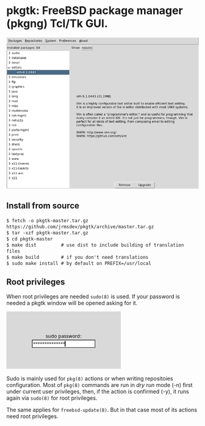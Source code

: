 # pkgtk: FreeBSD package manager (pkgng) Tcl/Tk GUI.

![view installed packages](./docs/img/view-installed.png)

## Install from source

    $ fetch -o pkgtk-master.tar.gz https://github.com/jrmsdev/pkgtk/archive/master.tar.gz
    $ tar -xzf pkgtk-master.tar.gz
    $ cd pkgtk-master
    $ make dist         # use dist to include building of translation files
    $ make build        # if you don't need translations
    $ sudo make install # by default on PREFIX=/usr/local

## Root privileges

When root privileges are needed `sudo(8)` is used. If your password is needed a pkgtk window will be opened asking for it.

![sudo askpass window](./docs/img/sudo-askpass.png)

Sudo is mainly used for `pkg(8)` actions or when writing repositoies configuration. Most of `pkg(8)` commands are run in *dry run* mode (-n) first under current user privileges, then, if the action is confirmed (-y), it runs again via `sudo(8)` for root privileges.

The same applies for `freebsd-update(8)`. But in that case most of its actions need root privileges.
